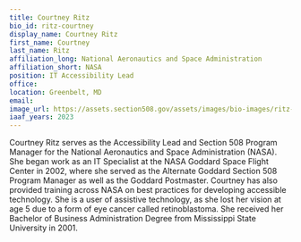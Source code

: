 ```yaml
---
title: Courtney Ritz
bio_id: ritz-courtney
display_name: Courtney Ritz
first_name: Courtney
last_name: Ritz
affiliation_long: National Aeronautics and Space Administration
affiliation_short: NASA
position: IT Accessibility Lead
office: 
location: Greenbelt, MD
email: 
image_url: https://assets.section508.gov/assets/images/bio-images/ritz-courtney.jpg
iaaf_years: 2023
---
```

Courtney Ritz serves as the Accessibility Lead and Section 508 Program Manager for the National Aeronautics and Space Administration (NASA). She began work as an IT Specialist at the NASA Goddard Space Flight Center in 2002, where she served as the Alternate Goddard Section 508 Program Manager as well as the Goddard Postmaster. Courtney has also provided training across NASA on best practices for developing accessible technology. She is a user of assistive technology, as she lost her vision at age 5 due to a form of eye cancer called retinoblastoma. She received her Bachelor of Business Administration Degree from Mississippi State University in 2001.